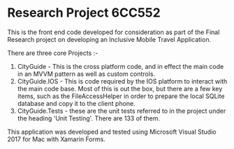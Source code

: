 # Research Project 6CC552 
This is the front end code developed for consideration as part of the Final Research project on developing an Inclusive Mobile Travel Application.

There are three core Projects :-

1. CityGuide - This is the cross platform code, and in effect the main code in an MVVM pattern as well as custom controls.
2. CityGuide.IOS - This is code required by the IOS platform to interact with the main code base. Most of this is out the box, but there are a few key items, such as the FileAccessHelper in order to prepare the local SQLite database and copy it to the client phone.
3. CityGuide.Tests - these are the unit tests referred to in the project under the heading 'Unit Testing'. There are 133 of them.

This application was developed and tested using Microsoft Visual Studio 2017 for Mac with Xamarin Forms. 


